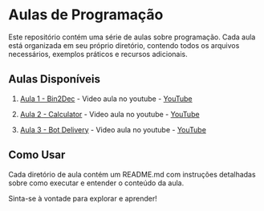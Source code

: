 # Aulas de Programação

Este repositório contém uma série de aulas sobre programação. Cada aula está organizada em seu próprio diretório, contendo todos os arquivos necessários, exemplos práticos e recursos adicionais.

## Aulas Disponíveis

1. [Aula 1 - Bin2Dec](/Iniciantes/Bin2Dec) - Video aula no youtube - [YouTube](https://www.youtube.com/watch?v=SBlnrsM_TIg)
2. [Aula 2 - Calculator](/Iniciantes/Calculator) - Video aula no youtube - [YouTube](https://www.youtube.com/@itamar-tech)

3. [Aula 3 - Bot Delivery](Intermediários/delivery-chat-bot) - Video aula no youtube - [YouTube](https://www.youtube.com/@itamar-tech)
## Como Usar

Cada diretório de aula contém um README.md com instruções detalhadas sobre como executar e entender o conteúdo da aula.

Sinta-se à vontade para explorar e aprender!
